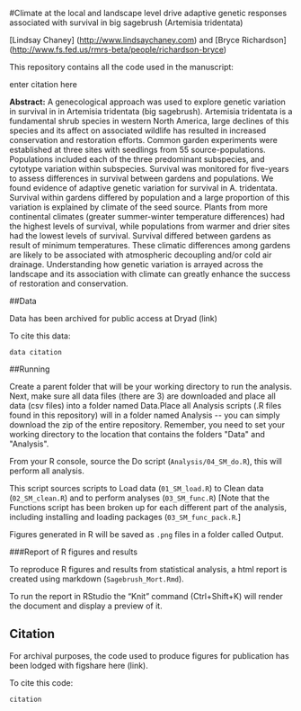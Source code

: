 #Climate at the local and landscape level drive adaptive genetic responses associated with survival in big sagebrush (Artemisia tridentata)


[Lindsay Chaney] (http://www.lindsaychaney.com) and [Bryce Richardson] (http://www.fs.fed.us/rmrs-beta/people/richardson-bryce)

This repository contains all the code used in the manuscript:

enter citation here

**Abstract:** 	A genecological approach was used to explore genetic variation in survival in in Artemisia tridentata (big sagebrush). Artemisia tridentata is a fundamental shrub species in western North America, large declines of this species and its affect on associated wildlife has resulted in increased conservation and restoration efforts. Common garden experiments were established at three sites with seedlings from 55 source-populations. Populations included each of the three predominant subspecies, and cytotype variation within subspecies. Survival was monitored for five-years to assess differences in survival between gardens and populations. We found evidence of adaptive genetic variation for survival in A. tridentata. Survival within gardens differed by population and a large proportion of this variation is explained by climate of the seed source. Plants from more continental climates (greater summer-winter temperature differences) had the highest levels of survival, while populations from warmer and drier sites had the lowest levels of survival. Survival differed between gardens as result of minimum temperatures. These climatic differences among gardens are likely to be associated with atmospheric decoupling and/or cold air drainage. Understanding how genetic variation is arrayed across the landscape and its association with climate can greatly enhance the success of restoration and conservation.

##Data

Data has been archived for public access at Dryad (link)

To cite this data:

```
data citation
```

##Running

Create a parent folder that will be your working directory to run the analysis.
Next, make sure all data files (there are 3) are downloaded and place all data 
(csv files) into a folder named Data.Place all Analysis scripts (.R files found 
in this repository) will in a folder named Analysis -- you can simply download
the zip of the entire repository. Remember, you need to set your working 
directory to the location that contains the folders "Data" and "Analysis".

From your R console, source the Do script (`Analysis/04_SM_do.R`), this will perform all analysis.

This script sources scripts to Load data (`01_SM_load.R`) to Clean data (`02_SM_clean.R`) and 
to perform analyses (`03_SM_func.R`) [Note that the Functions script has been broken up for each 
different part of the analysis, including installing and loading packages (`03_SM_func_pack.R`.]

Figures generated in R will be saved as `.png` files in a folder called Output.

###Report of R figures and results

To reproduce R figures and results from statistical analysis, a html report is created using markdown (`Sagebrush_Mort.Rmd`).

To run the report in RStudio the “Knit” command (Ctrl+Shift+K) will render the document and display a preview of it.

## Citation

For archival purposes, the code used to produce figures for publication has been lodged with figshare here (link).

To cite this code:

```
citation
```
